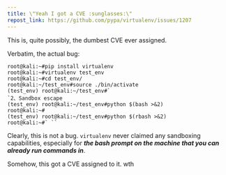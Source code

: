 ```yaml
---
title: \"Yeah I got a CVE :sunglasses:\"
repost_link: https://github.com/pypa/virtualenv/issues/1207
---
```


This is, quite possibly, the dumbest CVE ever assigned.

Verbatim, the actual bug:

```
root@kali:~#pip install virtualenv
root@kali:~#virtualenv test_env
root@kali:~#cd test_env/
root@kali:~/test_env#source ./bin/activate
(test_env) root@kali:~/test_env#`
`2、Sandbox escape
(test_env) root@kali:~/test_env#python $(bash >&2)
root@kali:~#
(test_env) root@kali:~/test_env#python $(rbash >&2)
root@kali:~#` ``
```

Clearly, this is not a bug. `virtualenv` never claimed any sandboxing capabilities, especially for **_the bash prompt on the machine that you can already run commands in_**.

Somehow, this got a CVE assigned to it. wth
